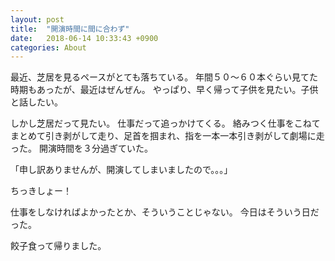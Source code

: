```yaml
---
layout: post
title:  "開演時間に間に合わず"
date:   2018-06-14 10:33:43 +0900
categories: About
---
```


最近、芝居を見るペースがとても落ちている。
年間５０〜６０本ぐらい見てた時期もあったが、最近はぜんぜん。
やっぱり、早く帰って子供を見たい。子供と話したい。

しかし芝居だって見たい。
仕事だって追っかけてくる。
絡みつく仕事をこねてまとめて引き剥がして走り、足首を掴まれ、指を一本一本引き剥がして劇場に走った。
開演時間を３分過ぎていた。

「申し訳ありませんが、開演してしまいましたので。。。」

ちっきしょー！

仕事をしなければよかったとか、そういうことじゃない。
今日はそういう日だった。

餃子食って帰りました。

